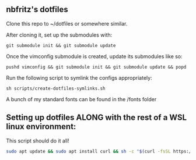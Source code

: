 nbfritz's dotfiles
------------------

Clone this repo to ~/dotfiles or somewhere similar.

After cloning it, set up the submodules with:

    git submodule init && git submodule update

Once the vimconfig submodule is created, update its submodules like so:

    pushd vimconfig && git submodule init && git submodule update && popd

Run the following script to symlink the configs appropriately:

    sh scripts/create-dotfiles-symlinks.sh

A bunch of my standard fonts can be found in the /fonts folder


## Setting up dotfiles ALONG with the rest of a WSL linux environment:

This script should do it all!

```sh
sudo apt update && sudo apt install curl && sh -c "$(curl -fsSL https://raw.github.com/nbfritz/dotfiles/master/bin/linux-setup.sh)"
```
